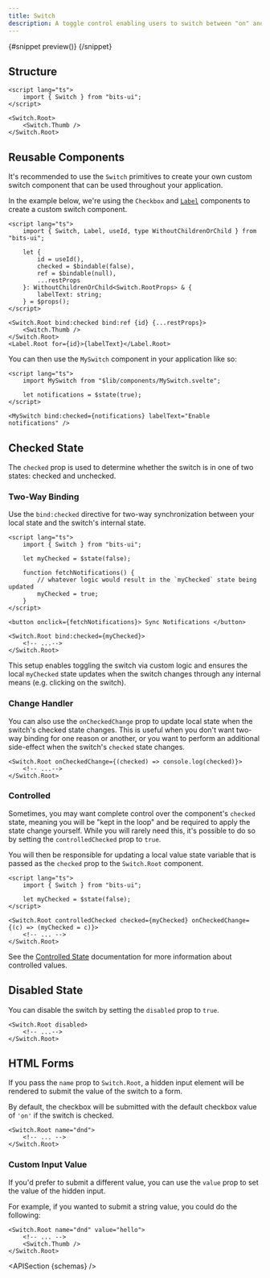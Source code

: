 ```yaml
---
title: Switch
description: A toggle control enabling users to switch between "on" and "off" states.
---
```


<script>
	import { APISection, ComponentPreviewV2, SwitchDemo, SwitchDemoCustom } from '$lib/components/index.js'
	export let schemas;
</script>

<ComponentPreviewV2 name="switch-demo" comp="Switch">

{#snippet preview()}
<SwitchDemo />
{/snippet}

</ComponentPreviewV2>

## Structure

```svelte
<script lang="ts">
	import { Switch } from "bits-ui";
</script>

<Switch.Root>
	<Switch.Thumb />
</Switch.Root>
```

## Reusable Components

It's recommended to use the `Switch` primitives to create your own custom switch component that can be used throughout your application.

In the example below, we're using the `Checkbox` and [`Label`](/docs/components/label) components to create a custom switch component.

```svelte title="MySwitch.svelte"
<script lang="ts">
	import { Switch, Label, useId, type WithoutChildrenOrChild } from "bits-ui";

	let {
		id = useId(),
		checked = $bindable(false),
		ref = $bindable(null),
		...restProps
	}: WithoutChildrenOrChild<Switch.RootProps> & {
		labelText: string;
	} = $props();
</script>

<Switch.Root bind:checked bind:ref {id} {...restProps}>
	<Switch.Thumb />
</Switch.Root>
<Label.Root for={id}>{labelText}</Label.Root>
```

You can then use the `MySwitch` component in your application like so:

```svelte
<script lang="ts">
	import MySwitch from "$lib/components/MySwitch.svelte";

	let notifications = $state(true);
</script>

<MySwitch bind:checked={notifications} labelText="Enable notifications" />
```

## Checked State

The `checked` prop is used to determine whether the switch is in one of two states: checked and unchecked.

### Two-Way Binding

Use the `bind:checked` directive for two-way synchronization between your local state and the switch's internal state.

```svelte
<script lang="ts">
	import { Switch } from "bits-ui";

	let myChecked = $state(false);

	function fetchNotifications() {
		// whatever logic would result in the `myChecked` state being updated
		myChecked = true;
	}
</script>

<button onclick={fetchNotifications}> Sync Notifications </button>

<Switch.Root bind:checked={myChecked}>
	<!-- ...-->
</Switch.Root>
```

This setup enables toggling the switch via custom logic and ensures the local `myChecked` state updates when the switch changes through any internal means (e.g. clicking on the switch).

### Change Handler

You can also use the `onCheckedChange` prop to update local state when the switch's checked state changes. This is useful when you don't want two-way binding for one reason or another, or you want to perform an additional side-effect when the switch's `checked` state changes.

```svelte
<Switch.Root onCheckedChange={(checked) => console.log(checked)}>
	<!-- ...-->
</Switch.Root>
```

### Controlled

Sometimes, you may want complete control over the component's `checked` state, meaning you will be "kept in the loop" and be required to apply the state change yourself. While you will rarely need this, it's possible to do so by setting the `controlledChecked` prop to `true`.

You will then be responsible for updating a local value state variable that is passed as the `checked` prop to the `Switch.Root` component.

```svelte
<script lang="ts">
	import { Switch } from "bits-ui";

	let myChecked = $state(false);
</script>

<Switch.Root controlledChecked checked={myChecked} onCheckedChange={(c) => (myChecked = c)}>
	<!-- ... -->
</Switch.Root>
```

See the [Controlled State](/docs/controlled-state) documentation for more information about controlled values.

## Disabled State

You can disable the switch by setting the `disabled` prop to `true`.

```svelte /disabled/
<Switch.Root disabled>
	<!-- ...-->
</Switch.Root>
```

<SwitchDemoCustom disabled labelText="Do not disturb" />

## HTML Forms

If you pass the `name` prop to `Switch.Root`, a hidden input element will be rendered to submit the value of the switch to a form.

By default, the checkbox will be submitted with the default checkbox value of `'on'` if the switch is checked.

```svelte /name="dnd"/
<Switch.Root name="dnd">
	<!-- ... -->
</Switch.Root>
```

### Custom Input Value

If you'd prefer to submit a different value, you can use the `value` prop to set the value of the hidden input.

For example, if you wanted to submit a string value, you could do the following:

```svelte /value="hello"/
<Switch.Root name="dnd" value="hello">
	<!-- ... -->
	<Switch.Thumb />
</Switch.Root>
```

<APISection {schemas} />
